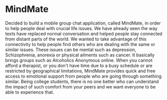 # MindMate

Decided to build a mobile group chat application, called MindMate, in order to help people deal with crucial life issues. 
We have already seen the way texts have replaced normal conversation and helped people stay connected from distant parts of the world. 
We wanted to take advantage of this connectivity to help people find others who are dealing with the same or similar issues.
These issues can be mental such as depression, Schizophrenia, anorexia or physical ailments such as cancer. 
It basically brings groups such as Alcoholics Anonymous online. When you cannot afford a therapist, or you don't have time due to a busy schedule or are restricted
by geographical limitations, MindMate provides quick and free access to emotional support from people who are going through something similar.
Being college students, there is no one better who can understand the impact of such comfort from your peers and we want everyone to be able to experience that.
